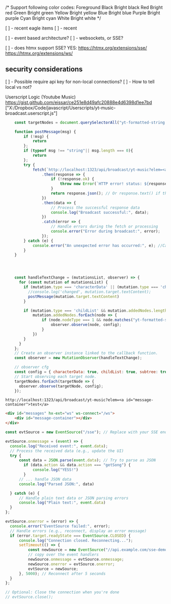 /*
	Support following color codes:
	Foreground
	Black
	Bright black
	Red
	Bright red
	Green
	Bright green
	Yellow
	Bright yellow
	Blue
	Bright blue
	Purple
	Bright purple
	Cyan
	Bright cyan
	White
	Bright white
*/


[ ] - recent eagle items
[ ] - recent

[ ] - event based architecture?
[ ] - websockets, or SSE?



[ ] - does htmx support SSE?
YES:
<https://htmx.org/extensions/sse/>
<https://htmx.org/extensions/ws/>
## security considerations
[ ] - Possible require api key for non-local connections?
[ ] - How to tell local vs not?




Userscript Logic (Youtube Music)
<https://gist.github.com/eissar/ce251e8d49afc20888e4d6398d1ee7bd>
["X:/Dropbox/Code/javascript/Userscripts/yt-music-broadcast.userscript.js"]
```js
    const targetNodes = document.querySelectorAll("yt-formatted-string.ytmusic-player-bar:not(.complex-string)");

    function postMessage(msg) {
        if (!msg) {
            return
        };
        if (typeof msg !== "string"|| msg.length === 0){
            return
        };
        try {
            fetch(`http://localhost:1323/api/broadcast/yt-music?elem=<a id="message-container">${msg}</a>`)
                .then(response => {
                    if (!response.ok) {
                        throw new Error(`HTTP error! status: ${response.status}`); // Throw error for non-2xx responses
                    }
                    return response.json(); // Or response.text() if the response is not JSON
                })
                .then(data => {
                    // Process the successful response data
                    console.log("Broadcast successful:", data);
                })
                .catch(error => {
                    // Handle errors during the fetch or processing
                    console.error("Error during broadcast:", error);
                });
        } catch (e) {
            console.error("An unexpected error has occurred:", e); //Catch any unexpected errors.
        }
    }




    const handleTextChange = (mutationsList, observer) => {
      for (const mutation of mutationsList) {
        if (mutation.type === 'characterData' || (mutation.type === 'childList' && mutation.addedNodes.length > 0 && mutation.addedNodes[0].nodeType === 3)) { // Check for text changes
          //console.log('changed', mutation.target.textContent);
          postMessage(mutation.target.textContent)
        }

        if (mutation.type === 'childList' && mutation.addedNodes.length > 0) {
            mutation.addedNodes.forEach(node => {
                if (node.nodeType === 1 && node.matches("yt-formatted-string.ytmusic-player-bar:not(.complex-string)")) {
                    observer.observe(node, config);
                }
            })
        }
      }
    };
    // Create an observer instance linked to the callback function.
    const observer = new MutationObserver(handleTextChange);

    // observer cfg
    const config = { characterData: true, childList: true, subtree: true }; // Observe characterData changes and childList changes
    // Start observing each target node.
    targetNodes.forEach(targetNode => {
      observer.observe(targetNode, config);
    });
```
`http://localhost:1323/api/broadcast/yt-music?elem=<a id="message-container">test</a>`

```html
<div id="messages" hx-ext="ws" ws-connect="/ws">
    <div id="message-container"></div>
</div>
```




```js
const evtSource = new EventSource("/sse"); // Replace with your SSE endpoint URL

evtSource.onmessage = (event) => {
  console.log("Received event:", event.data);
  // Process the received data (e.g., update the UI)
  try {
      const data = JSON.parse(event.data); // Try to parse as JSON
        if (data.action && data.action === "getSong") {
            console.log("YESS!")
        }
      // ... handle JSON data
      console.log("Parsed JSON:", data)

  } catch (e) {
      // Handle plain text data or JSON parsing errors
      console.log("Plain text:", event.data)
  }
};

evtSource.onerror = (error) => {
  console.error("EventSource failed:", error);
  // Handle errors (e.g., reconnect, display an error message)
  if (error.target.readyState === EventSource.CLOSED) {
      console.log("Connection closed. Reconnecting...");
      setTimeout(() => {
          const newSource = new EventSource("//api.example.com/sse-demo.php"); // Replace with your SSE endpoint URL
          // copy over the event handlers
          newSource.onmessage = evtSource.onmessage;
          newSource.onerror = evtSource.onerror;
          evtSource = newSource;
      }, 5000); // Reconnect after 5 seconds
  }
};

// Optional: Close the connection when you're done
// evtSource.close();
```

